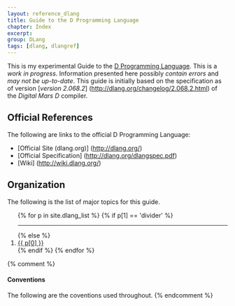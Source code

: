 ```yaml
---
layout: reference_dlang
title: Guide to the D Programming Language
chapter: Index
excerpt:
group: DLang
tags: [dlang, dlangref]
---
```


This is my experimental Guide to the [D Programming Language](http://dlang.org/).
This is a _work in progress_.
Information presented here possibly _contain errors_ and _may not be up-to-date_.
This guide is initially based on the specification as of version [_version 2.068.2_] (http://dlang.org/changelog/2.068.2.html) of the _Digital Mars D_ compiler.

## Official References

The following are links to the official D Programming Language:

* [Official Site (dlang.org)] (http://dlang.org/)
* [Official Specification] (http://dlang.org/dlangspec.pdf)
* [Wiki] (http://wiki.dlang.org/)

## Organization

The following is the list of major topics for this guide.

<ol>
{% for p in site.dlang_list %}
    {% if p[1] == 'divider' %}
        <hr class="thin compact darker" />
    {% else %}
        <li class="padding_left_5"><a class="no_underline" href="{{ p[1]  }}">{{ p[0] }}</a></li>
    {% endif %}
{% endfor %}
</ol>

{% comment %}
#### Conventions
The following are the coventions used throughout.
{% endcomment %}
